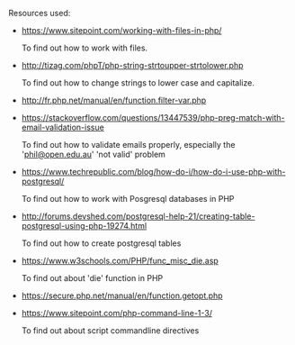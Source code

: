 Resources used:

* https://www.sitepoint.com/working-with-files-in-php/

  To find out how to work with files.

* http://tizag.com/phpT/php-string-strtoupper-strtolower.php

  To find out how to change strings to lower case and capitalize.

* http://fr.php.net/manual/en/function.filter-var.php
* https://stackoverflow.com/questions/13447539/php-preg-match-with-email-validation-issue

  To find out how to validate emails properly, especially the 'phil@open.edu.au' 'not valid' problem

* https://www.techrepublic.com/blog/how-do-i/how-do-i-use-php-with-postgresql/

  To find out how to work with Posgresql databases in PHP

* http://forums.devshed.com/postgresql-help-21/creating-table-postgresql-using-php-19274.html

  To find out how to create postgresql tables

* https://www.w3schools.com/PHP/func_misc_die.asp

  To find out about 'die' function in PHP

* https://secure.php.net/manual/en/function.getopt.php
* https://www.sitepoint.com/php-command-line-1-3/

  To find out about script commandline directives